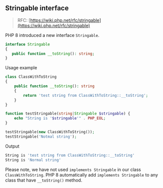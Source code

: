## Stringable interface

> RFC: [https://wiki.php.net/rfc/stringable](https://wiki.php.net/rfc/stringable)

PHP 8 introduced a new interface `Stringable`.

```php
interface Stringable
{
   public function __toString(): string;
}
```

Usage example

```php
class ClassWithToString
{
    public function __toString(): string
    {
        return 'test string from ClassWithToString::__toString';
    }
}

function testStringable(string|Stringable $stringable) {
    echo "String is '$stringable'" . PHP_EOL;
}

testStringable(new ClassWithToString());
testStringable('Notmal string');
```

Output

```bash
String is 'test string from ClassWithToString::__toString'
String is 'Normal string'
```

Please note, we have not used `implements Stringable` in our class `ClassWithToString`. PHP 8 automatically add `implements Stringable` to any class that have `__toString()` method.
